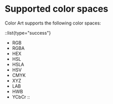 # Supported color spaces

Color Art supports the following color spaces:

::list{type="success"}
- RGB
- RGBA
- HEX
- HSL
- HSLA
- HSV
- CMYK
- XYZ
- LAB
- HWB
- YCbCr
::
